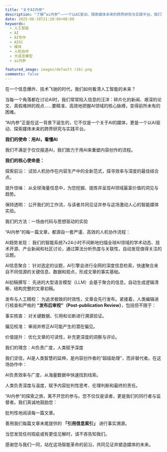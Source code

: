 ```yaml
---
title: "关于AI内参"
description: "了解“ai内参”——一个以AI驱动、探索媒体未来的跨界研究与实践平台。我们致力于用AI重塑内容创作，探索人机协作的全新范式。"
date: 2025-06-18T21:20:04+08:00
keywords:
  - 人工智能
  - AI
  - AI写作
  - AIGC
  - 媒体
  - 人机协作
  - 大语言模型
  - ai内参

featured_image: images/default (16).png
comments: false
---
```




在一个信息爆炸、技术飞驰的时代，我们如何看清人工智能的未来？

当每一个角落都在讨论AI时，我们常常陷入信息的汪洋：碎片化的新闻、艰深的论文、真假难辨的观点……要精准、高效地把握AI领域的核心脉搏，变得前所未有的困难。

“AI内参”正是在这一背景下诞生的，它不仅是一个关于AI的媒体，更是一个以AI驱动、探索媒体未来的跨界研究与实践平台。

**我们的使命：用AI，看懂AI** 

我们不满足于仅仅报道AI，我们致力于用AI来重塑内容创作的流程。

**我们的核心使命是：** 

探索前沿： 试验人机协作在内容生产中的全新范式，探寻效率与深度的最佳结合点。

提升信噪： 从全球海量信息中，为您挖掘、提炼并呈现AI领域最富价值的洞见与趋势。

保持透明： 公开我们的工作流，与读者共同见证并参与这场激动人心的智能媒体实验。

我们的方法：一场由代码与思想驱动的实验

“AI内参”的每一篇文章，都源自一套严谨、高效的人机协作流程：

AI趋势发现： 我们的智能系统7x24小时不间断地扫描全球AI领域的学术动态、技术开源、产业新闻和社区讨论，通过算法分析热度与关联性，自动发现值得关注的议题。

AI信息聚合： 针对选定的议题，AI引擎会进行全网的深度信息检索，快速聚合来自不同信源的关键信息、数据和观点，形成文章的事实基础。

AI初稿撰写： 先进的大型语言模型（LLM）会基于聚合的信息，自动生成逻辑清晰、结构完整的文章初稿。

发布与人工精校： 为追求极致的时效性，文章会先行发布。紧接着，人类编辑进行核查和严格的 **“发布后审校”（Post-publication Review）**，包括但不限于：

事实核查： 对关键数据、引用和论断进行溯源验证。

偏见校准： 审阅并修正AI可能产生的潜在偏见。

价值提升： 优化文章的可读性，补充更深度的洞察与评论。

我们的理念：AI负责广度，人类赋予深度

我们坚信，AI是人类智慧的延伸，是内容创作者的“超级助理”，而非替代者。在这场协作中：

AI负责效率与广度，从海量数据中快速找到线索。

人类负责深度与温度，赋予内容批判性思考、伦理判断和最终的责任。

“AI内参”的探索之旅，离不开您的参与。您不仅仅是读者，更是我们的同行者与监督者。我们真诚地鼓励您：

批判性地阅读每一篇文章。

善用我们每篇文章末尾提供的 **「引用信息索引」** 进行事实溯源。

当您发现任何瑕疵或有更佳见解时，请不吝告知我们。

感谢您与我们一同，站在这场智能革命的前沿，共同见证并塑造媒体的未来。
